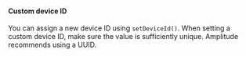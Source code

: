 #### Custom device ID

You can assign a new device ID using `setDeviceId()`. When setting a custom device ID, make sure the value is sufficiently unique. Amplitude recommends using a UUID.